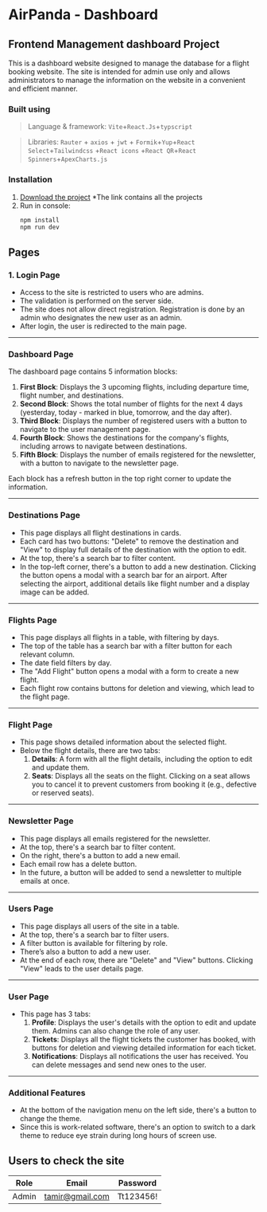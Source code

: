 # AirPanda - Dashboard

## Frontend Management dashboard Project

This is a dashboard website designed to manage the database for a flight booking website. The site is intended for admin use only and allows administrators to manage the information on the website in a convenient and efficient manner.

### Built using

> Language & framework: `Vite`+`React.Js`+`typscript`

> Libraries: `Rauter` + `axios` + `jwt` + `Formik`+`Yup`+`React Select`+`Tailwindcss` +`React icons` +`React QR`+`React Spinners`+`ApexCharts.js`

### Installation

1.  [Download the project](https://drive.google.com/drive/folders/1IDhAAc-w23THK68_y1oipaqZgMfUTq6n?usp=sharing)
*The link contains all the projects
2.  Run in console:
    ```bash
    npm install
    npm run dev
    ```

## Pages

### 1. Login Page

- Access to the site is restricted to users who are admins.
- The validation is performed on the server side.
- The site does not allow direct registration. Registration is done by an admin who designates the new user as an admin.
- After login, the user is redirected to the main page.

---

### Dashboard Page

The dashboard page contains 5 information blocks:

1. **First Block**: Displays the 3 upcoming flights, including departure time, flight number, and destinations.
2. **Second Block**: Shows the total number of flights for the next 4 days (yesterday, today - marked in blue, tomorrow, and the day after).
3. **Third Block**: Displays the number of registered users with a button to navigate to the user management page.
4. **Fourth Block**: Shows the destinations for the company's flights, including arrows to navigate between destinations.
5. **Fifth Block**: Displays the number of emails registered for the newsletter, with a button to navigate to the newsletter page.

Each block has a refresh button in the top right corner to update the information.

---

### Destinations Page

- This page displays all flight destinations in cards.
- Each card has two buttons: "Delete" to remove the destination and "View" to display full details of the destination with the option to edit.
- At the top, there's a search bar to filter content.
- In the top-left corner, there's a button to add a new destination. Clicking the button opens a modal with a search bar for an airport. After selecting the airport, additional details like flight number and a display image can be added.

---

### Flights Page

- This page displays all flights in a table, with filtering by days.
- The top of the table has a search bar with a filter button for each relevant column.
- The date field filters by day.
- The "Add Flight" button opens a modal with a form to create a new flight.
- Each flight row contains buttons for deletion and viewing, which lead to the flight page.

---

### Flight Page

- This page shows detailed information about the selected flight.
- Below the flight details, there are two tabs:
  1. **Details**: A form with all the flight details, including the option to edit and update them.
  2. **Seats**: Displays all the seats on the flight. Clicking on a seat allows you to cancel it to prevent customers from booking it (e.g., defective or reserved seats).

---

### Newsletter Page

- This page displays all emails registered for the newsletter.
- At the top, there's a search bar to filter content.
- On the right, there's a button to add a new email.
- Each email row has a delete button.
- In the future, a button will be added to send a newsletter to multiple emails at once.

---

### Users Page

- This page displays all users of the site in a table.
- At the top, there's a search bar to filter users.
- A filter button is available for filtering by role.
- There’s also a button to add a new user.
- At the end of each row, there are "Delete" and "View" buttons. Clicking "View" leads to the user details page.

---

### User Page

- This page has 3 tabs:
  1. **Profile**: Displays the user's details with the option to edit and update them. Admins can also change the role of any user.
  2. **Tickets**: Displays all the flight tickets the customer has booked, with buttons for deletion and viewing detailed information for each ticket.
  3. **Notifications**: Displays all notifications the user has received. You can delete messages and send new ones to the user.

---

### Additional Features

- At the bottom of the navigation menu on the left side, there's a button to change the theme.
- Since this is work-related software, there's an option to switch to a dark theme to reduce eye strain during long hours of screen use.

## Users to check the site

| Role  | Email            | Password |
| ----- | ---------------- | -------- |
| Admin | tamir@gmail.com | Tt123456!   |

